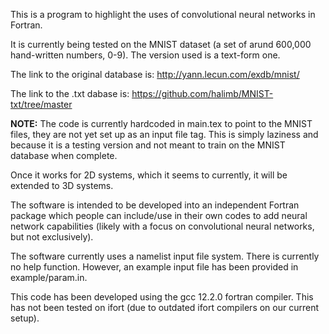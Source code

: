 This is a program to highlight the uses of convolutional neural networks in Fortran.

It is currently being tested on the MNIST dataset (a set of arund 600,000 hand-written numbers, 0-9). The version used is a text-form one.

The link to the original database is: http://yann.lecun.com/exdb/mnist/

The link to the .txt dabase is: https://github.com/halimb/MNIST-txt/tree/master

**NOTE:** The code is currently hardcoded in main.tex to point to the MNIST files, they are not yet set up as an input file tag. This is simply laziness and because it is a testing version and not meant to train on the MNIST database when complete.

Once it works for 2D systems, which it seems to currently, it will be extended to 3D systems.

The software is intended to be developed into an independent Fortran package which people can include/use in their own codes to add neural network capabilities (likely with a focus on convolutional neural networks, but not exclusively).

The software currently uses a namelist input file system. There is currently no help function. However, an example input file has been provided in example/param.in.

This code has been developed using the gcc 12.2.0 fortran compiler. This has not been tested on ifort (due to outdated ifort compilers on our current setup).
